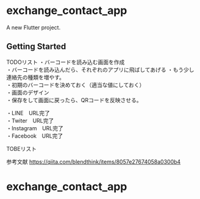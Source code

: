 # exchange_contact_app

A new Flutter project.

## Getting Started

TODOリスト
・バーコードを読み込む画面を作成  
・バーコードを読み込んだら、それぞれのアプリに飛ばしてあげる
・もう少し連絡先の種類を増やす。  
・初期のバーコードを決めておく（適当な値にしておく）  
・画面のデザイン  
・保存をして画面に戻ったら、QRコードを反映させる。  

・LINE　URL完了  
・Twiter　URL完了  
・Instagram　URL完了  
・Facebook　URL完了  


TOBEリスト

参考文献
https://qiita.com/blendthink/items/8057e27674058a0300b4

# exchange_contact_app
